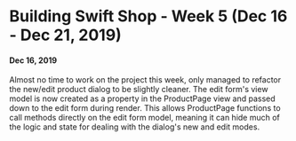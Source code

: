 # Building Swift Shop - Week 5 (Dec 16 - Dec 21, 2019)

#### Dec 16, 2019

Almost no time to work on the project this week, only managed to refactor the new/edit product dialog to be slightly cleaner. The edit form's view model is now created as a property in the ProductPage view and passed down to the edit form during render. This allows ProductPage functions to call methods directly on the edit form model, meaning it can hide much of the logic and state for dealing with the dialog's new and edit modes.
